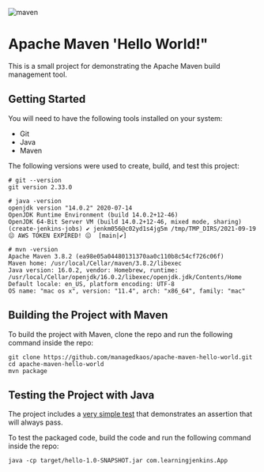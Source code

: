 ![maven](https://github.com/managedkaos/apache-maven-hello-world/actions/workflows/maven.yml/badge.svg)

# Apache Maven 'Hello World!"
This is a small project for demonstrating the Apache Maven build management tool.

## Getting Started
You will need to have the following tools installed on your system:
- Git
- Java
- Maven

The following versions were used to create, build, and test this project:
```
# git --version
git version 2.33.0

# java -version
openjdk version "14.0.2" 2020-07-14
OpenJDK Runtime Environment (build 14.0.2+12-46)
OpenJDK 64-Bit Server VM (build 14.0.2+12-46, mixed mode, sharing)
(create-jenkins-jobs) ✔ jenkm056@c02yd1s4jg5m /tmp/TMP_DIRS/2021-09-19 😖 AWS TOKEN EXPIRED! 😖  [main|✔]

# mvn -version
Apache Maven 3.8.2 (ea98e05a04480131370aa0c110b8c54cf726c06f)
Maven home: /usr/local/Cellar/maven/3.8.2/libexec
Java version: 16.0.2, vendor: Homebrew, runtime: /usr/local/Cellar/openjdk/16.0.2/libexec/openjdk.jdk/Contents/Home
Default locale: en_US, platform encoding: UTF-8
OS name: "mac os x", version: "11.4", arch: "x86_64", family: "mac"
```

## Building the Project with Maven
To build the project with Maven, clone the repo and run the following command inside the repo:

```
git clone https://github.com/managedkaos/apache-maven-hello-world.git
cd apache-maven-hello-world
mvn package
```

## Testing the Project with Java
The project includes a [very simple test](src/test/java/com/learningjenkins/AppTest.java) that demonstrates an assertion that will always pass.

To test the packaged code, build the code and run the following command inside the repo:

```
java -cp target/hello-1.0-SNAPSHOT.jar com.learningjenkins.App
```
